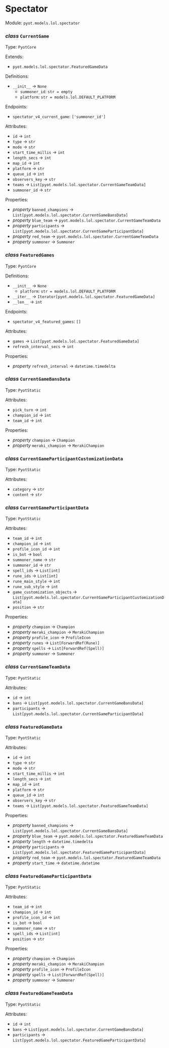 # Spectator 

Module: `pyot.models.lol.spectator` 

### _class_ `CurrentGame`

Type: `PyotCore` 

Extends: 
* `pyot.models.lol.spectator.FeaturedGameData` 

Definitions: 
* `__init__` -> `None` 
  * `summoner_id`: `str = empty` 
  * `platform`: `str = models.lol.DEFAULT_PLATFORM` 

Endpoints: 
* `spectator_v4_current_game`: `['summoner_id']` 

Attributes: 
* `id` -> `int` 
* `type` -> `str` 
* `mode` -> `str` 
* `start_time_millis` -> `int` 
* `length_secs` -> `int` 
* `map_id` -> `int` 
* `platform` -> `str` 
* `queue_id` -> `int` 
* `observers_key` -> `str` 
* `teams` -> `List[pyot.models.lol.spectator.CurrentGameTeamData]` 
* `summoner_id` -> `str` 

Properties: 
* _property_ `banned_champions` -> `List[pyot.models.lol.spectator.CurrentGameBansData]` 
* _property_ `blue_team` -> `pyot.models.lol.spectator.CurrentGameTeamData` 
* _property_ `participants` -> `List[pyot.models.lol.spectator.CurrentGameParticipantData]` 
* _property_ `red_team` -> `pyot.models.lol.spectator.CurrentGameTeamData` 
* _property_ `summoner` -> `Summoner` 


### _class_ `FeaturedGames`

Type: `PyotCore` 

Definitions: 
* `__init__` -> `None` 
  * `platform`: `str = models.lol.DEFAULT_PLATFORM` 
* `__iter__` -> `Iterator[pyot.models.lol.spectator.FeaturedGameData]` 
* `__len__` -> `int` 

Endpoints: 
* `spectator_v4_featured_games`: `[]` 

Attributes: 
* `games` -> `List[pyot.models.lol.spectator.FeaturedGameData]` 
* `refresh_interval_secs` -> `int` 

Properties: 
* _property_ `refresh_interval` -> `datetime.timedelta` 


### _class_ `CurrentGameBansData`

Type: `PyotStatic` 

Attributes: 
* `pick_turn` -> `int` 
* `champion_id` -> `int` 
* `team_id` -> `int` 

Properties: 
* _property_ `champion` -> `Champion` 
* _property_ `meraki_champion` -> `MerakiChampion` 


### _class_ `CurrentGameParticipantCustomizationData`

Type: `PyotStatic` 

Attributes: 
* `category` -> `str` 
* `content` -> `str` 


### _class_ `CurrentGameParticipantData`

Type: `PyotStatic` 

Attributes: 
* `team_id` -> `int` 
* `champion_id` -> `int` 
* `profile_icon_id` -> `int` 
* `is_bot` -> `bool` 
* `summoner_name` -> `str` 
* `summoner_id` -> `str` 
* `spell_ids` -> `List[int]` 
* `rune_ids` -> `List[int]` 
* `rune_main_style` -> `int` 
* `rune_sub_style` -> `int` 
* `game_customization_objects` -> `List[pyot.models.lol.spectator.CurrentGameParticipantCustomizationData]` 
* `position` -> `str` 

Properties: 
* _property_ `champion` -> `Champion` 
* _property_ `meraki_champion` -> `MerakiChampion` 
* _property_ `profile_icon` -> `ProfileIcon` 
* _property_ `runes` -> `List[ForwardRef(Rune)]` 
* _property_ `spells` -> `List[ForwardRef(Spell)]` 
* _property_ `summoner` -> `Summoner` 


### _class_ `CurrentGameTeamData`

Type: `PyotStatic` 

Attributes: 
* `id` -> `int` 
* `bans` -> `List[pyot.models.lol.spectator.CurrentGameBansData]` 
* `participants` -> `List[pyot.models.lol.spectator.CurrentGameParticipantData]` 


### _class_ `FeaturedGameData`

Type: `PyotStatic` 

Attributes: 
* `id` -> `int` 
* `type` -> `str` 
* `mode` -> `str` 
* `start_time_millis` -> `int` 
* `length_secs` -> `int` 
* `map_id` -> `int` 
* `platform` -> `str` 
* `queue_id` -> `int` 
* `observers_key` -> `str` 
* `teams` -> `List[pyot.models.lol.spectator.FeaturedGameTeamData]` 

Properties: 
* _property_ `banned_champions` -> `List[pyot.models.lol.spectator.CurrentGameBansData]` 
* _property_ `blue_team` -> `pyot.models.lol.spectator.FeaturedGameTeamData` 
* _property_ `length` -> `datetime.timedelta` 
* _property_ `participants` -> `List[pyot.models.lol.spectator.FeaturedGameParticipantData]` 
* _property_ `red_team` -> `pyot.models.lol.spectator.FeaturedGameTeamData` 
* _property_ `start_time` -> `datetime.datetime` 


### _class_ `FeaturedGameParticipantData`

Type: `PyotStatic` 

Attributes: 
* `team_id` -> `int` 
* `champion_id` -> `int` 
* `profile_icon_id` -> `int` 
* `is_bot` -> `bool` 
* `summoner_name` -> `str` 
* `spell_ids` -> `List[int]` 
* `position` -> `str` 

Properties: 
* _property_ `champion` -> `Champion` 
* _property_ `meraki_champion` -> `MerakiChampion` 
* _property_ `profile_icon` -> `ProfileIcon` 
* _property_ `spells` -> `List[ForwardRef(Spell)]` 
* _property_ `summoner` -> `Summoner` 


### _class_ `FeaturedGameTeamData`

Type: `PyotStatic` 

Attributes: 
* `id` -> `int` 
* `bans` -> `List[pyot.models.lol.spectator.CurrentGameBansData]` 
* `participants` -> `List[pyot.models.lol.spectator.FeaturedGameParticipantData]` 



